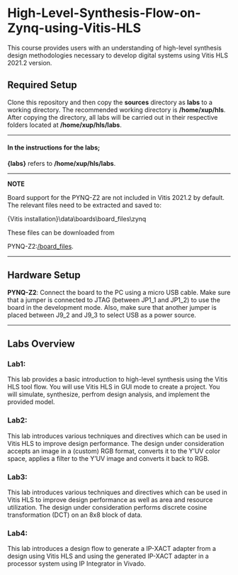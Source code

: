 # High-Level-Synthesis-Flow-on-Zynq-using-Vitis-HLS

This course provides users with an understanding of high-level synthesis design methodologies necessary to develop digital systems using Vitis HLS 2021.2 version.

## Required Setup

Clone this repository and then copy the **sources** directory as **labs** to a working directory. The recommended working directory is **/home/xup/hls**.  After copying the directory, all labs will be carried out in their respective folders located at **/home/xup/hls/labs**. 

---
#### In the instructions for the labs;

**{labs}** refers to **/home/xup/hls/labs**.

---
**NOTE**

Board support for the PYNQ-Z2 are not included in Vitis 2021.2 by default. The relevant files need to be extracted and saved to:

 {Vitis installation}\data\boards\board_files\zynq

These files can be downloaded from  

PYNQ-Z2:[/board_files](https://www.xilinx.com/support/documentation/university/vivado/workshops/vivado-adv-embedded-design-zynq/materials/2018x/PYNQZ2/pynq-z2.zip). 

---

## Hardware Setup

**PYNQ-Z2**:  Connect the board to the PC using a micro USB cable. Make sure that a jumper is connected to JTAG (between JP1_1 and JP1_2) to use the board in the development mode. Also, make sure that another jumper is placed between J9_2 and J9_3 to select USB as a power source.

---

## Labs Overview

### Lab1:

This lab provides a basic introduction to high-level synthesis using the Vitis HLS tool flow. You will use
Vitis HLS in GUI mode to create a project. You will simulate, synthesize, perfrom design analysis, and implement the provided
model.

### Lab2:

This lab introduces various techniques and directives which can be used in Vitis HLS to improve
design performance. The design under consideration accepts an image in a (custom) RGB format,
converts it to the Y’UV color space, applies a filter to the Y’UV image and converts it back to RGB.

### Lab3:

This lab introduces various techniques and directives which can be used in Vitis HLS to improve
design performance as well as area and resource utilization. The design under consideration performs
discrete cosine transformation (DCT) on an 8x8 block of data.

### Lab4:

This lab introduces a design flow to generate a IP-XACT adapter from a design using Vitis HLS and
using the generated IP-XACT adapter in a processor system using IP Integrator in Vivado.
